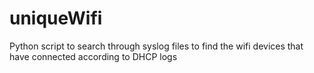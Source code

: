 # uniqueWifi
Python script to search through syslog files to find the wifi devices that have connected according to DHCP logs
